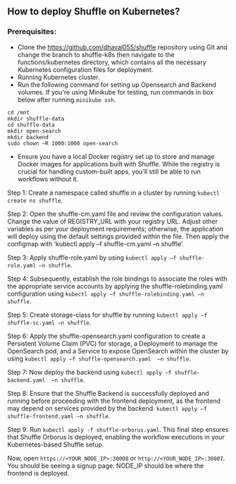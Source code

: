 ## How to deploy Shuffle on Kubernetes?

### Prerequisites:
-	Clone the https://github.com/dhaval055/shuffle repository using Git and change the branch to shuffle-k8s then navigate to the functions/kubernetes directory, which contains all the necessary Kubernetes configuration files for deployment.
-	Running Kubernetes cluster.
- Run the following command for setting up Opensearch and Backend volumes. If you're using Minikube for testing, run commands in box below after running ```minikube ssh```.

```
cd /mnt
mkdir shuffle-data
cd shuffle-data
mkdir open-search
mkdir backend
sudo chown –R 1000:1000 open-search
```
- Ensure you have a local Docker registry set up to store and manage Docker images for applications built with Shuffle. While the registry is crucial for handling custom-built apps, you’ll still be able to run workflows without it.

Step 1: Create a namespace called shuffle in a cluster by running ```kubectl create ns shuffle```.  

Step 2: Open the shuffle-cm.yaml file and review the configuration values. Change the value of REGISTRY_URL with your registry URL. Adjust other variables as per your deployment requirements; otherwise, the application will deploy using the default settings provided within the file. Then apply the configmap with ‘kubectl apply –f shuffle-cm.yaml –n shuffle’.  

Step 3: Apply shuffle-role.yaml by using ```kubectl apply –f shuffle-role.yaml –n shuffle```.  

Step 4: Subsequently, establish the role bindings to associate the roles with the appropriate service accounts by applying the shuffle-rolebinding.yaml configuration using ```kubectl apply –f shuffle-rolebinding.yaml –n shuffle```.  

Step 5: Create storage-class for shuffle by running ```kubectl apply –f shuffle-sc.yaml –n shuffle```.  

Step 6: Apply the shuffle-opensearch.yaml configuration to create a Persistent Volume Claim (PVC) for storage, a Deployment to manage the OpenSearch pod, and a Service to expose OpenSearch within the cluster by using  ```kubectl apply –f shuffle-opensearch.yaml  –n shuffle```.

Step 7: Now deploy the backend using ```kubectl apply –f shuffle-backend.yaml  –n shuffle```.

Step 8: Ensure that the Shuffle Backend is successfully deployed and running before proceeding with the frontend deployment, as the frontend may depend on services provided by the backend. ```kubectl apply –f shuffle-frontend.yaml –n shuffle```.

Step 9: Run ```kubectl apply -f shuffle-orborus.yaml```. This final step ensures that Shuffle Orborus is deployed, enabling the workflow executions in your Kubernetes-based Shuffle setup.

Now, open ```https://<YOUR_NODE_IP>:30008``` or ```http://<YOUR_NODE_IP>:30007```. You should be seeing a signup page. NODE_IP should be where the frontend is deployed.


